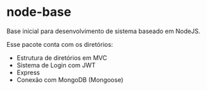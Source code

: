 # node-base
Base inicial para desenvolvimento de sistema baseado em NodeJS.

Esse pacote conta com os diretórios:
* Estrutura de diretórios em MVC
* Sistema de Login com JWT
* Express
* Conexão com MongoDB (Mongoose)
